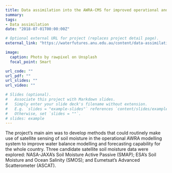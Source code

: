 ```yaml
---
title: Data assimilation into the AWRA-CMS for improved operational and forecast modelling
summary:
tags:
- Data assimilation
date: "2018-07-01T00:00:00Z"

# Optional external URL for project (replaces project detail page).
external_link: "https://waterfutures.anu.edu.au/content/data-assimilation-awra-cms-improved-operational-and-forecast-modelling"

image:
  caption: Photo by rawpixel on Unsplash
  focal_point: Smart

url_code: ""
url_pdf: ""
url_slides: ""
url_video: ""

# Slides (optional).
#   Associate this project with Markdown slides.
#   Simply enter your slide deck's filename without extension.
#   E.g. `slides = "example-slides"` references `content/slides/example-slides.md`.
#   Otherwise, set `slides = ""`.
# slides: example
---
```


The project’s main aim was to develop methods that could routinely make use of satellite sensing of soil moisture in the operational AWRA modelling system to improve water balance modelling and forecasting capability for the whole country. Three candidate satellite soil moisture data were explored: NASA-JAXA’s Soil Moisture Active Passive (SMAP); ESA’s Soil Moisture and Ocean Salinity (SMOS); and Eumetsat’s Advanced Scatterometer (ASCAT).


